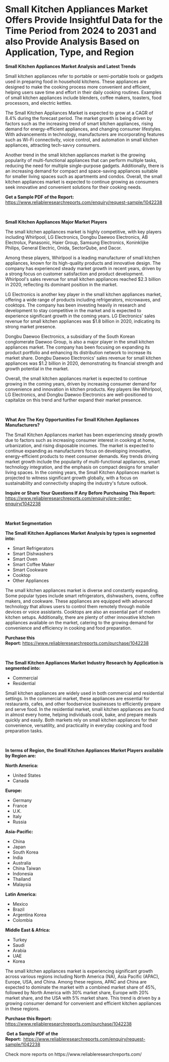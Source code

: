 <p><h1>Small Kitchen Appliances Market Offers Provide Insightful Data for the Time Period from 2024 to 2031 and also Provide Analysis Based on Application, Type, and Region</h1></p><p><strong>Small Kitchen Appliances Market Analysis and Latest Trends</strong></p>
<p><p>Small kitchen appliances refer to portable or semi-portable tools or gadgets used in preparing food in household kitchens. These appliances are designed to make the cooking process more convenient and efficient, helping users save time and effort in their daily cooking routines. Examples of small kitchen appliances include blenders, coffee makers, toasters, food processors, and electric kettles.</p><p>The Small Kitchen Appliances Market is expected to grow at a CAGR of 8.4% during the forecast period. The market growth is being driven by factors such as the increasing trend of smart kitchen appliances, rising demand for energy-efficient appliances, and changing consumer lifestyles. With advancements in technology, manufacturers are incorporating features such as Wi-Fi connectivity, voice control, and automation in small kitchen appliances, attracting tech-savvy consumers.</p><p>Another trend in the small kitchen appliances market is the growing popularity of multi-functional appliances that can perform multiple tasks, reducing the need for multiple single-purpose gadgets. Additionally, there is an increasing demand for compact and space-saving appliances suitable for smaller living spaces such as apartments and condos. Overall, the small kitchen appliances market is expected to continue growing as consumers seek innovative and convenient solutions for their cooking needs.</p></p>
<p><strong>Get a Sample PDF of the Report:&nbsp;</strong> <a href="https://www.reliableresearchreports.com/enquiry/request-sample/1042238">https://www.reliableresearchreports.com/enquiry/request-sample/1042238</a></p>
<p>&nbsp;</p>
<p><strong>Small Kitchen Appliances Major Market Players</strong></p>
<p><p>The small kitchen appliances market is highly competitive, with key players including Whirlpool, LG Electronics, Dongbu Daewoo Electronics, AB Electrolux, Panasonic, Haier Group, Samsung Electronics, Koninklijke Philips, General Electric, Onida, SectorQube, and Dacor. </p><p>Among these players, Whirlpool is a leading manufacturer of small kitchen appliances, known for its high-quality products and innovative design. The company has experienced steady market growth in recent years, driven by a strong focus on customer satisfaction and product development. Whirlpool's sales revenue for small kitchen appliances reached $2.3 billion in 2020, reflecting its dominant position in the market. </p><p>LG Electronics is another key player in the small kitchen appliances market, offering a wide range of products including refrigerators, microwaves, and cooktops. The company has been investing heavily in research and development to stay competitive in the market and is expected to experience significant growth in the coming years. LG Electronics' sales revenue for small kitchen appliances was $1.8 billion in 2020, indicating its strong market presence.</p><p>Dongbu Daewoo Electronics, a subsidiary of the South Korean conglomerate Daewoo Group, is also a major player in the small kitchen appliances market. The company has been focusing on expanding its product portfolio and enhancing its distribution network to increase its market share. Dongbu Daewoo Electronics' sales revenue for small kitchen appliances was $1.2 billion in 2020, demonstrating its financial strength and growth potential in the market. </p><p>Overall, the small kitchen appliances market is expected to continue growing in the coming years, driven by increasing consumer demand for convenience and innovation in kitchen products. Key players like Whirlpool, LG Electronics, and Dongbu Daewoo Electronics are well-positioned to capitalize on this trend and further expand their market presence.</p></p>
<p>&nbsp;</p>
<p><strong>What Are The Key Opportunities For Small Kitchen Appliances Manufacturers?</strong></p>
<p><p>The Small Kitchen Appliances market has been experiencing steady growth due to factors such as increasing consumer interest in cooking at home, urbanization, and rising disposable incomes. The market is expected to continue expanding as manufacturers focus on developing innovative, energy-efficient products to meet consumer demands. Key trends driving market growth include the popularity of multi-functional appliances, smart technology integration, and the emphasis on compact designs for smaller living spaces. In the coming years, the Small Kitchen Appliances market is projected to witness significant growth globally, with a focus on sustainability and connectivity shaping the industry's future outlook.</p></p>
<p><strong>Inquire or Share Your Questions If Any Before Purchasing This Report:</strong> <a href="https://www.reliableresearchreports.com/enquiry/pre-order-enquiry/1042238">https://www.reliableresearchreports.com/enquiry/pre-order-enquiry/1042238</a></p>
<p>&nbsp;</p>
<p><strong>Market Segmentation</strong></p>
<p><strong>The Small Kitchen Appliances Market Analysis by types is segmented into:</strong></p>
<p><ul><li>Smart Refrigerators</li><li>Smart Dishwashers</li><li>Smart Oven</li><li>Smart Coffee Maker</li><li>Smart Cookware</li><li>Cooktop</li><li>Other Appliances</li></ul></p>
<p><p>The small kitchen appliances market is diverse and constantly expanding. Some popular types include smart refrigerators, dishwashers, ovens, coffee makers, and cookware. These appliances are equipped with advanced technology that allows users to control them remotely through mobile devices or voice assistants. Cooktops are also an essential part of modern kitchen setups. Additionally, there are plenty of other innovative kitchen appliances available on the market, catering to the growing demand for convenience and efficiency in cooking and food preparation.</p></p>
<p><strong>Purchase this Report:&nbsp;</strong><a href="https://www.reliableresearchreports.com/purchase/1042238">https://www.reliableresearchreports.com/purchase/1042238</a></p>
<p>&nbsp;</p>
<p><strong>The Small Kitchen Appliances Market Industry Research by Application is segmented into:</strong></p>
<p><ul><li>Commercial</li><li>Residential</li></ul></p>
<p><p>Small kitchen appliances are widely used in both commercial and residential settings. In the commercial market, these appliances are essential for restaurants, cafes, and other foodservice businesses to efficiently prepare and serve food. In the residential market, small kitchen appliances are found in almost every home, helping individuals cook, bake, and prepare meals quickly and easily. Both markets rely on small kitchen appliances for their convenience, versatility, and practicality in everyday cooking and food preparation tasks.</p></p>
<p>&nbsp;</p>
<p><strong>In terms of Region, the Small Kitchen Appliances Market Players available by Region are:</strong></p>
<p>
    <p> <strong> North America: </strong>
        <ul>
            <li>United States</li>
            <li>Canada</li>
        </ul>
        </p> 
    <p> <strong> Europe: </strong>
        <ul>
            <li>Germany</li>
            <li>France</li>
            <li>U.K.</li>
            <li>Italy</li>
            <li>Russia</li>
        </ul>
        </p> 
    <p> <strong> Asia-Pacific: </strong>
        <ul>
            <li>China</li>
            <li>Japan</li>
            <li>South Korea</li>
            <li>India</li>
            <li>Australia</li>
            <li>China Taiwan</li>
            <li>Indonesia</li>
            <li>Thailand</li>
            <li>Malaysia</li>
        </ul>
        </p> 
    <p> <strong> Latin America: </strong>
        <ul>
            <li>Mexico</li>
            <li>Brazil</li>
            <li>Argentina Korea</li>
            <li>Colombia</li>
        </ul>
        </p> 
    <p> <strong> Middle East & Africa: </strong>
        <ul>
            <li>Turkey</li>
            <li>Saudi</li>
            <li>Arabia</li>
            <li>UAE</li>
            <li>Korea</li>
        </ul>
    </p>
    </p>
<p><p>The small kitchen appliances market is experiencing significant growth across various regions including North America (NA), Asia Pacific (APAC), Europe, USA, and China. Among these regions, APAC and China are expected to dominate the market with a combined market share of 45%, followed by North America with 30% market share, Europe with 20% market share, and the USA with 5% market share. This trend is driven by a growing consumer demand for convenient and efficient kitchen appliances in these regions.</p></p>
<p><strong>Purchase this Report: </strong><a href="https://www.reliableresearchreports.com/purchase/1042238">https://www.reliableresearchreports.com/purchase/1042238</a></p>
<p>&nbsp;<strong>Get a Sample PDF of the Report:&nbsp;&nbsp;</strong><a href="https://www.reliableresearchreports.com/enquiry/request-sample/1042238">https://www.reliableresearchreports.com/enquiry/request-sample/1042238</a></p>
<p><strong></strong></p>
<p>Check more reports on https://www.reliableresearchreports.com/</p>